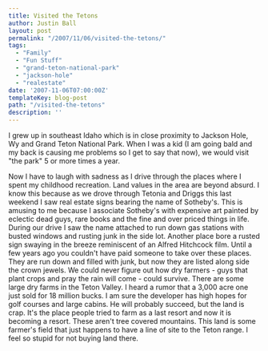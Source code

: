 ```yaml
---
title: Visited the Tetons
author: Justin Ball
layout: post
permalink: "/2007/11/06/visited-the-tetons/"
tags:
  - "Family"
  - "Fun Stuff"
  - "grand-teton-national-park"
  - "jackson-hole"
  - "realestate"
date: '2007-11-06T07:00:00Z'
templateKey: blog-post
path: "/visited-the-tetons"
description: ''
---
```


I grew up in southeast Idaho which is in close proximity to Jackson Hole, Wy and Grand Teton National Park. When I was a kid (I am going bald and my back is causing me problems so I get to say that now), we would visit "the park" 5 or more times a year.

Now I have to laugh with sadness as I drive through the places where I spent my childhood recreation. Land values in the area are beyond absurd. I know this because as we drove through Tetonia and Driggs this last weekend I saw real estate signs bearing the name of Sotheby's. This is amusing to me because I associate Sotheby's with expensive art painted by eclectic dead guys, rare books and the fine and over priced things in life. During our drive I saw the name attached to run down gas stations with busted windows and rusting junk in the side lot. Another place bore a rusted sign swaying in the breeze reminiscent of an Alfred Hitchcock film. Until a few years ago you couldn't have paid someone to take over these places. They are run down and filled with junk, but now they are listed along side the crown jewels. We could never figure out how dry farmers - guys that plant crops and pray the rain will come - could survive. There are some large dry farms in the Teton Valley. I heard a rumor that a 3,000 acre one just sold for 18 million bucks. I am sure the developer has high hopes for golf courses and large cabins. He will probably succeed, but the land is crap. It's the place people tried to farm as a last resort and now it is becoming a resort. These aren't tree covered mountains. This land is some farmer's field that just happens to have a line of site to the Teton range. I feel so stupid for not buying land there.
